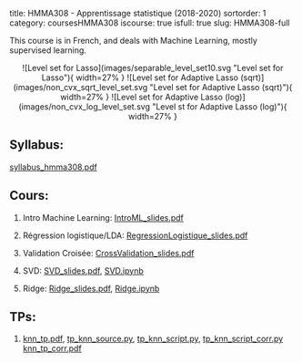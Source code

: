 title: HMMA308 - Apprentissage statistique (2018-2020)
sortorder: 1
category: coursesHMMA308
iscourse: true
isfull: true
slug: HMMA308-full

This course is in French, and deals with Machine Learning, mostly supervised learning.

<center>
![Level set for Lasso](images/separable_level_set10.svg "Level set for Lasso"){ width=27% }
![Level set for Adaptive Lasso (sqrt)](images/non_cvx_sqrt_level_set.svg "Level set for Adaptive Lasso (sqrt)"){ width=27% }
![Level set for Adaptive Lasso (log)](images/non_cvx_log_level_set.svg "Level st for Adaptive Lasso (log)"){ width=27% }
</center>

## Syllabus:
[syllabus_hmma308.pdf](/enseignement/Montpellier/HMMA308/syllabus_hmma308.pdf)

## Cours:

1. Intro Machine Learning: [IntroML_slides.pdf](/enseignement/Montpellier/HMMA308/IntroML_slides.pdf)

1. Régression logistique/LDA: [RegressionLogistique_slides.pdf](/enseignement/Montpellier/HMMA308/RegressionLogistique_slides.pdf)


1. Validation Croisée: [CrossValidation_slides.pdf](/enseignement/Montpellier/HMMA308/CrossValidation_slides.pdf)

1. SVD: [SVD_slides.pdf](/enseignement/Montpellier/HMMA308/SVD_slides.pdf), [SVD.ipynb](/enseignement/Montpellier/HMMA308/SVD.ipynb)

1. Ridge: [Ridge_slides.pdf](/enseignement/Montpellier/HMMA308/Ridge_slides.pdf), [Ridge.ipynb](/enseignement/Montpellier/HMMA308/Ridge.ipynb)

## TPs:


1. [knn_tp.pdf](/enseignement/Montpellier/HMMA308/knn_tp.pdf),
[tp_knn_source.py](/enseignement/Montpellier/HMMA308/tp_knn_source.py), [tp_knn_script.py](/enseignement/Montpellier/HMMA308/tp_knn_script.py), [tp_knn_script_corr.py](/enseignement/Montpellier/HMMA308/tp_knn_script_corr.py)
[knn_tp_corr.pdf](/enseignement/Montpellier/HMMA308/knn_tp_corr.pdf)

<!---


1. Lasso: [Lasso_slides.pdf](/enseignement/Montpellier/HMMA308/Lasso_slides.pdf), [Lasso_fr.ipynb](/enseignement/Montpellier/HMMA308/Lasso_fr.ipynb), [functions_Lasso.py](/enseignement/Montpellier/HMMA308/functions_Lasso.py), [prox_collection.py](/enseignement/Montpellier/HMMA308/prox_collection.py)

1. Méthodes non-linéaires, GAM et splines: [Splines_GAM_slides.pdf](/enseignement/Montpellier/HMMA308/Splines_GAM_slides.pdf), [GAM.ipynb](/enseignement/Montpellier/HMMA308/GAM.ipynb)

1. Arbres : [arbres_slides.pdf](/enseignement/Montpellier/HMMA308/arbres_slides.pdf)

1. Bagging et forêts aléatoires : [ForetsAleatoires_slides.pdf](/enseignement/Montpellier/HMMA308/ForetsAleatoires_slides.pdf)

1. SVM : [svm_slides.pdf](/enseignement/Montpellier/HMMA308/svm_slides.pdf)

1. Clustering : [clustering_slides.pdf](/enseignement/Montpellier/HMMA308/clustering_slides.pdf)

## TPs:

1. [knn_tp.pdf](/enseignement/Montpellier/HMMA308/knn_tp.pdf) , [knn_tp_corr.pdf](/enseignement/Montpellier/HMMA308/knn_tp_corr.pdf),
[tp_knn_source.py](/enseignement/Montpellier/HMMA308/tp_knn_source.py), [tp_knn_script.py](/enseignement/Montpellier/HMMA308/tp_knn_script.py), [tp_knn_script_corr.py](/enseignement/Montpellier/HMMA308/tp_knn_script_corr.py)


1. [perceptron_tp.pdf](/enseignement/Montpellier/HMMA308/perceptron_tp.pdf),
[tp_perceptron_source.py](/enseignement/Montpellier/HMMA308/tp_perceptron_source.py), [tp_perceptron_script.py](/enseignement/Montpellier/HMMA308/tp_perceptron_script.py), [TP_perceptron.ipynb](/enseignement/Montpellier/HMMA308/TP_perceptron.ipynb)


1. [arbres_tp.pdf](/enseignement/Montpellier/HMMA308/arbres_tp.pdf)

1. [svm_tp.pdf](/enseignement/Montpellier/HMMA308/svm_tp.pdf), [svm_tp_sources.zip](/enseignement/Montpellier/HMMA308/svm_tp_sources.zip)

1. [clustering_tp.pdf](/enseignement/Montpellier/HMMA308/clustering_tp.pdf), [kmeans.py](/enseignement/Montpellier/HMMA308/kmeans.py), [gap.py](/enseignement/Montpellier/HMMA308/gap.py), [china.jpg](/enseignement/Montpellier/HMMA308/china.jpg)

## Projet final:
[project_2018-2019.pdf](/enseignement/Montpellier/HMMA308/project_2018-2019.pdf)
--->